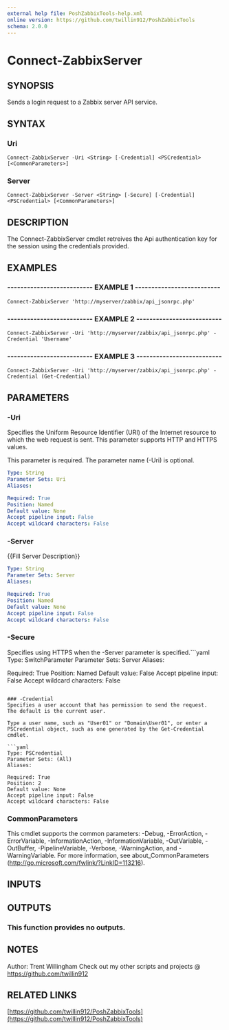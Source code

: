 ```yaml
---
external help file: PoshZabbixTools-help.xml
online version: https://github.com/twillin912/PoshZabbixTools
schema: 2.0.0
---
```


# Connect-ZabbixServer

## SYNOPSIS
Sends a login request to a Zabbix server API service.

## SYNTAX

### Uri
```
Connect-ZabbixServer -Uri <String> [-Credential] <PSCredential> [<CommonParameters>]
```

### Server
```
Connect-ZabbixServer -Server <String> [-Secure] [-Credential] <PSCredential> [<CommonParameters>]
```

## DESCRIPTION
The Connect-ZabbixServer cmdlet retreives the Api authentication key for the session using the credentials provided.

## EXAMPLES

### -------------------------- EXAMPLE 1 --------------------------
```
Connect-ZabbixServer 'http://myserver/zabbix/api_jsonrpc.php'
```

### -------------------------- EXAMPLE 2 --------------------------
```
Connect-ZabbixServer -Uri 'http://myserver/zabbix/api_jsonrpc.php' -Credential 'Username'
```

### -------------------------- EXAMPLE 3 --------------------------
```
Connect-ZabbixServer -Uri 'http://myserver/zabbix/api_jsonrpc.php' -Credential (Get-Credential)
```

## PARAMETERS

### -Uri
Specifies the Uniform Resource Identifier (URI) of the Internet resource to which the web request is sent.
This parameter supports HTTP and HTTPS values.

This parameter is required.
The parameter name (-Uri) is optional.

```yaml
Type: String
Parameter Sets: Uri
Aliases: 

Required: True
Position: Named
Default value: None
Accept pipeline input: False
Accept wildcard characters: False
```

### -Server
{{Fill Server Description}}

```yaml
Type: String
Parameter Sets: Server
Aliases: 

Required: True
Position: Named
Default value: None
Accept pipeline input: False
Accept wildcard characters: False
```

### -Secure
Specifies using HTTPS when the -Server parameter is specified.```yaml
Type: SwitchParameter
Parameter Sets: Server
Aliases: 

Required: True
Position: Named
Default value: False
Accept pipeline input: False
Accept wildcard characters: False
```

### -Credential
Specifies a user account that has permission to send the request.
The default is the current user.

Type a user name, such as "User01" or "Domain\User01", or enter a PSCredential object, such as one generated by the Get-Credential cmdlet.

```yaml
Type: PSCredential
Parameter Sets: (All)
Aliases: 

Required: True
Position: 2
Default value: None
Accept pipeline input: False
Accept wildcard characters: False
```

### CommonParameters
This cmdlet supports the common parameters: -Debug, -ErrorAction, -ErrorVariable, -InformationAction, -InformationVariable, -OutVariable, -OutBuffer, -PipelineVariable, -Verbose, -WarningAction, and -WarningVariable. For more information, see about_CommonParameters (http://go.microsoft.com/fwlink/?LinkID=113216).

## INPUTS

## OUTPUTS

### This function provides no outputs.

## NOTES
Author: Trent Willingham
Check out my other scripts and projects @ https://github.com/twillin912

## RELATED LINKS

[https://github.com/twillin912/PoshZabbixTools](https://github.com/twillin912/PoshZabbixTools)

